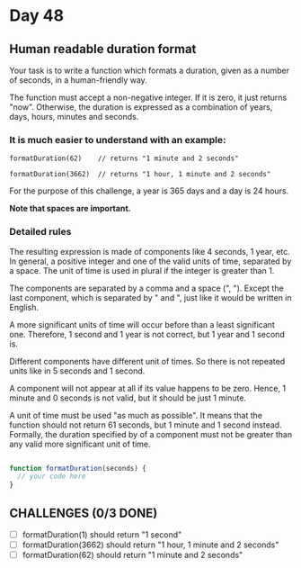 # Day 48

## Human readable duration format

Your task is to write a function which formats a duration, given as a number of seconds, in a human-friendly way.

The function must accept a non-negative integer. If it is zero, it just returns "now". Otherwise, the duration is expressed as a combination of years, days, hours, minutes and seconds.

### It is much easier to understand with an example:

`formatDuration(62)    // returns "1 minute and 2 seconds"`

`formatDuration(3662)  // returns "1 hour, 1 minute and 2 seconds"`

For the purpose of this challenge, a year is 365 days and a day is 24 hours.

**Note that spaces are important.**

### Detailed rules

The resulting expression is made of components like 4 seconds, 1 year, etc. In general, a positive integer and one of the valid units of time, separated by a space. The unit of time is used in plural if the integer is greater than 1.

The components are separated by a comma and a space (", "). Except the last component, which is separated by " and ", just like it would be written in English.

A more significant units of time will occur before than a least significant one. Therefore, 1 second and 1 year is not correct, but 1 year and 1 second is.

Different components have different unit of times. So there is not repeated units like in 5 seconds and 1 second.

A component will not appear at all if its value happens to be zero. Hence, 1 minute and 0 seconds is not valid, but it should be just 1 minute.

A unit of time must be used "as much as possible". It means that the function should not return 61 seconds, but 1 minute and 1 second instead. Formally, the duration specified by of a component must not be greater than any valid more significant unit of time.


```javascript

function formatDuration(seconds) {
  // your code here
}

```

## CHALLENGES (0/3 DONE)

- [ ] formatDuration(1) should return "1 second"
- [ ] formatDuration(3662) should return "1 hour, 1 minute and 2 seconds"
- [ ] formatDuration(62) should return "1 minute and 2 seconds"